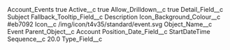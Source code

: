 <?xml version="1.0" encoding="UTF-8"?>
<CustomMetadata xmlns="http://soap.sforce.com/2006/04/metadata" xmlns:xsi="http://www.w3.org/2001/XMLSchema-instance" xmlns:xsd="http://www.w3.org/2001/XMLSchema">
    <label>Account_Events</label>
    <protected>true</protected>
    <values>
        <field>Active__c</field>
        <value xsi:type="xsd:boolean">true</value>
    </values>
    <values>
        <field>Allow_Drilldown__c</field>
        <value xsi:type="xsd:boolean">true</value>
    </values>
    <values>
        <field>Detail_Field__c</field>
        <value xsi:type="xsd:string">Subject</value>
    </values>
    <values>
        <field>Fallback_Tooltip_Field__c</field>
        <value xsi:type="xsd:string">Description</value>
    </values>
    <values>
        <field>Icon_Background_Colour__c</field>
        <value xsi:type="xsd:string">#eb7092</value>
    </values>
    <values>
        <field>Icon__c</field>
        <value xsi:type="xsd:string">/img/icon/t4v35/standard/event.svg</value>
    </values>
    <values>
        <field>Object_Name__c</field>
        <value xsi:type="xsd:string">Event</value>
    </values>
    <values>
        <field>Parent_Object__c</field>
        <value xsi:type="xsd:string">Account</value>
    </values>
    <values>
        <field>Position_Date_Field__c</field>
        <value xsi:type="xsd:string">StartDateTime</value>
    </values>
    <values>
        <field>Sequence__c</field>
        <value xsi:type="xsd:double">20.0</value>
    </values>
    <values>
        <field>Type_Field__c</field>
        <value xsi:nil="true"/>
    </values>
</CustomMetadata>
